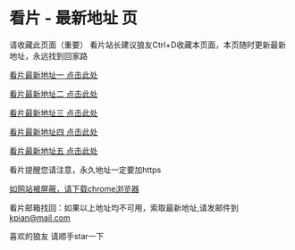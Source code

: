 # 看片 - 最新地址 页

请收藏此页面（重要）
看片站长建议狼友Ctrl+D收藏本页面，本页随时更新最新地址，永远找到回家路

[看片最新地址一 点击此处](https://86338ax.buzz/) 

[看片最新地址二 点击此处](https://86337xb.buzz/) 

[看片最新地址三 点击此处](https://86337ex.buzz/) 

[看片最新地址四 点击此处](https://86336xa.buzz/) 

[看片最新地址五 点击此处](https://86336dz.buzz/) 

看片提醒您请注意，永久地址一定要加https

[如网站被屏蔽，请下载chrome浏览器](https://8xe23.com/chrome_93.0.4577.82.apk) 

看片邮箱找回：如果以上地址均不可用，索取最新地址,请发邮件到 kpian@mail.com

喜欢的狼友 请顺手star一下
